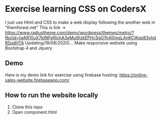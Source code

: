 # Exercise learning CSS on CodersX
I just use Html and CSS to make a web display following the another web in "themforest.net"
   This is link -> https://www.radiustheme.com/demo/wordpress/themes/metro/?fbclid=IwAR10uX7ktNFeRjchA3eMuWzkEPHcSgG1h4I0msLAnKCjKqp83vhdR5qdHTA 
Updating(19/08/2020)... Make responsive website using Bootstrap 4 and Jquery
## Demo
Here is my demo link for exercise using firebase hosting: https://online-sales-website.firebaseapp.com/

## How to run the website locally
1. Clone this repo
2. Open component.html
